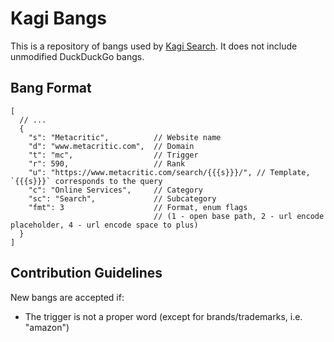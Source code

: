 # Kagi Bangs

This is a repository of bangs used by [Kagi Search](https://kagi.com). It does not include unmodified DuckDuckGo bangs.

## Bang Format

```jsonc
[
  // ...
  {
    "s": "Metacritic",          // Website name
    "d": "www.metacritic.com",  // Domain
    "t": "mc",                  // Trigger
    "r": 590,                   // Rank
    "u": "https://www.metacritic.com/search/{{{s}}}/", // Template, `{{{s}}}` corresponds to the query
    "c": "Online Services",     // Category
    "sc": "Search",             // Subcategory
    "fmt": 3                    // Format, enum flags
                                // (1 - open base path, 2 - url encode placeholder, 4 - url encode space to plus)
  }
]
```

## Contribution Guidelines

New bangs are accepted if:
- The trigger is not a proper word (except for brands/trademarks, i.e. "amazon")
